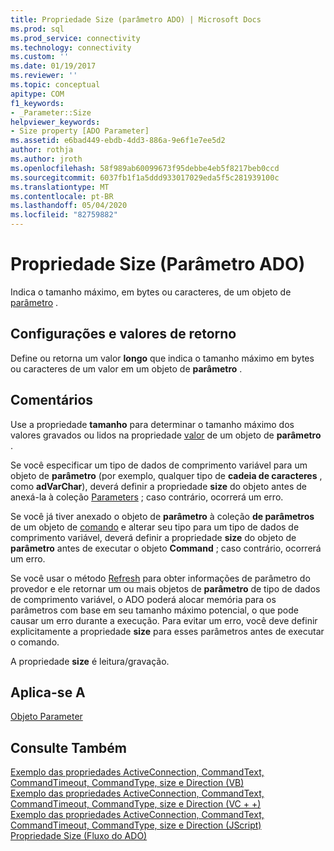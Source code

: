 ```yaml
---
title: Propriedade Size (parâmetro ADO) | Microsoft Docs
ms.prod: sql
ms.prod_service: connectivity
ms.technology: connectivity
ms.custom: ''
ms.date: 01/19/2017
ms.reviewer: ''
ms.topic: conceptual
apitype: COM
f1_keywords:
- _Parameter::Size
helpviewer_keywords:
- Size property [ADO Parameter]
ms.assetid: e6bad449-ebdb-4dd3-886a-9e6f1e7ee5d2
author: rothja
ms.author: jroth
ms.openlocfilehash: 58f989ab60099673f95debbe4eb5f8217beb0ccd
ms.sourcegitcommit: 6037fb1f1a5ddd933017029eda5f5c281939100c
ms.translationtype: MT
ms.contentlocale: pt-BR
ms.lasthandoff: 05/04/2020
ms.locfileid: "82759882"
---
```

# <a name="size-property-ado-parameter"></a>Propriedade Size (Parâmetro ADO)
Indica o tamanho máximo, em bytes ou caracteres, de um objeto de [parâmetro](../../../ado/reference/ado-api/parameter-object.md) .  
  
## <a name="settings-and-return-values"></a>Configurações e valores de retorno  
 Define ou retorna um valor **longo** que indica o tamanho máximo em bytes ou caracteres de um valor em um objeto de **parâmetro** .  
  
## <a name="remarks"></a>Comentários  
 Use a propriedade **tamanho** para determinar o tamanho máximo dos valores gravados ou lidos na propriedade [valor](../../../ado/reference/ado-api/value-property-ado.md) de um objeto de **parâmetro** .  
  
 Se você especificar um tipo de dados de comprimento variável para um objeto de **parâmetro** (por exemplo, qualquer tipo de **cadeia de caracteres** , como **adVarChar**), deverá definir a propriedade **size** do objeto antes de anexá-la à coleção [Parameters](../../../ado/reference/ado-api/parameters-collection-ado.md) ; caso contrário, ocorrerá um erro.  
  
 Se você já tiver anexado o objeto de **parâmetro** à coleção **de parâmetros** de um objeto de [comando](../../../ado/reference/ado-api/command-object-ado.md) e alterar seu tipo para um tipo de dados de comprimento variável, deverá definir a propriedade **size** do objeto de **parâmetro** antes de executar o objeto **Command** ; caso contrário, ocorrerá um erro.  
  
 Se você usar o método [Refresh](../../../ado/reference/ado-api/refresh-method-ado.md) para obter informações de parâmetro do provedor e ele retornar um ou mais objetos de **parâmetro** de tipo de dados de comprimento variável, o ADO poderá alocar memória para os parâmetros com base em seu tamanho máximo potencial, o que pode causar um erro durante a execução. Para evitar um erro, você deve definir explicitamente a propriedade **size** para esses parâmetros antes de executar o comando.  
  
 A propriedade **size** é leitura/gravação.  
  
## <a name="applies-to"></a>Aplica-se A  
 [Objeto Parameter](../../../ado/reference/ado-api/parameter-object.md)  
  
## <a name="see-also"></a>Consulte Também  
 [Exemplo das propriedades ActiveConnection, CommandText, CommandTimeout, CommandType, size e Direction (VB)](../../../ado/reference/ado-api/activeconnection-commandtext-commandtimeout-commandtype-size-example-vb.md)   
 [Exemplo das propriedades ActiveConnection, CommandText, CommandTimeout, CommandType, size e Direction (VC + +)](../../../ado/reference/ado-api/activeconnection-commandtext-commandtimeout-commandtype-size-example-vc.md)   
 [Exemplo das propriedades ActiveConnection, CommandText, CommandTimeout, CommandType, size e Direction (JScript)](../../../ado/reference/ado-api/activeconnection-commandtext-timeout-type-size-example-jscript.md)   
 [Propriedade Size (Fluxo do ADO)](../../../ado/reference/ado-api/size-property-ado-stream.md)
